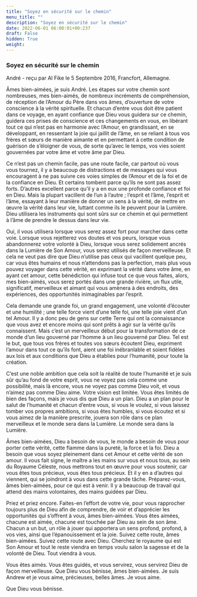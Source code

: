 ```yaml
---
title: "Soyez en sécurité sur le chemin"
menu_title: ""
description: "Soyez en sécurité sur le chemin"
date: 2022-06-01 06:00:01+00:237
draft: False
hidden: True
weight:
---
```

### Soyez en sécurité sur le chemin

André - reçu par Al Fike le 5 Septembre 2016, Francfort, Allemagne.

Âmes bien-aimées, je suis André. Les étapes sur votre chemin sont nombreuses, mes bien-aimés, de nombreux incréments de compréhension, de réception de l’Amour du Père dans vos âmes, d’ouverture de votre conscience à la vérité spirituelle. Et chacun d’entre vous doit être patient dans ce voyage, en ayant confiance que Dieu vous guidera sur ce chemin, guidera ces prises de conscience et ces changements en vous, en libérant tout ce qui n’est pas en harmonie avec l’Amour, en grandissant, en se développant, en ressentant la joie qui jaillit de l’âme, en se reliant à tous vos frères et sœurs de manière aimante et en permettant à cette condition de guérison de s’éloigner de vous, de sorte qu’avec le temps, vos vies soient gouvernées par votre âme et votre âme par Dieu.

Ce n’est pas un chemin facile, pas une route facile, car partout où vous vous tournez, il y a beaucoup de distractions et de messages qui vous encouragent à ne pas suivre ces voies simples de l’Amour et de la foi et de la confiance en Dieu. Et certains tombent parce qu’ils ne sont pas assez forts. D’autres excellent parce qu’il y a en eux une profonde confiance et foi en Dieu. Mais la plupart vacillent de l’un à l’autre ; l’esprit et l’âme, l’esprit et l’âme, essayant à leur manière de donner un sens à la vérité, de mettre en œuvre la vérité dans leur vie, luttant comme ils le peuvent pour la Lumière. Dieu utilisera les instruments qui sont sûrs sur ce chemin et qui permettent à l’âme de prendre le dessus dans leur vie.

Oui, il vous utilisera lorsque vous serez assez fort pour marcher dans cette voie. Lorsque vous rejetterez vos doutes et vos peurs, lorsque vous abandonnerez votre volonté à Dieu, lorsque vous serez solidement ancrés dans la Lumière de Son Amour, vous serez utilisés de façon merveilleuse. Et cela ne veut pas dire que Dieu n’utilise pas ceux qui vacillent quelque peu, car vous êtes humains et nous n’attendons pas la perfection, mais plus vous pouvez voyager dans cette vérité, en exprimant la vérité dans votre âme, en ayant cet amour, cette bénédiction qui infuse tout ce que vous faites, alors, mes bien-aimés, vous serez portés dans une grande rivière, un flux utile, significatif, merveilleux et aimant qui vous amènera à des endroits, des expériences, des opportunités inimaginables par l’esprit.

Cela demande une grande foi, un grand engagement, une volonté d’écouter et une humilité ; une telle force vient d’une telle foi, une telle joie vient d’un tel Amour. Il y a donc peu de gens sur cette Terre qui ont la connaissance que vous avez et encore moins qui sont prêts à agir sur la vérité qu’ils connaissent. Mais c’est un merveilleux début pour la transformation de ce monde d’un lieu gouverné par l’homme à un lieu gouverné par Dieu. Tel est le but, que tous vos frères et toutes vos sœurs écoutent Dieu, expriment l’amour dans tout ce qu’ils font, aient une foi inébranlable et soient fidèles aux lois et aux conditions que Dieu a établies pour l’humanité, pour toute la création.

C’est une noble ambition que cela soit la réalité de toute l’humanité et je suis sûr qu’au fond de votre esprit, vous ne voyez pas cela comme une possibilité, mais là encore, vous ne voyez pas comme Dieu voit, et vous n’aimez pas comme Dieu aime. Votre vision est limitée. Vous êtes limités de bien des façons, mais je vous dis que Dieu a un plan. Dieu a un plan pour le salut de l’humanité et chacun d’entre vous, si vous le voulez, si vous laissez tomber vos propres ambitions, si vous êtes humbles, si vous écoutez et si vous aimez de la manière prescrite, jouera son rôle dans ce plan merveilleux et le monde sera dans la Lumière. Le monde sera dans la Lumière.

Âmes bien-aimées, Dieu a besoin de vous, le monde a besoin de vous pour porter cette vérité, cette flamme dans la pureté, la force et la foi. Dieu a besoin que vous soyez pleinement dans cet Amour et cette vérité de son amour. Il vous fait signe, le maître a les mains sur vous et nous tous, au sein du Royaume Céleste, nous mettrons tout en œuvre pour vous soutenir, car vous êtes tous précieux, vous êtes tous précieux. Et il y en a d’autres qui viennent, qui se joindront à vous dans cette grande tâche. Préparez-vous, âmes bien-aimées, pour ce qui est à venir. Il y a beaucoup de travail qui attend des mains volontaires, des mains guidées par Dieu.

Priez et priez encore. Faites-en l’effort de votre vie, pour vous rapprocher toujours plus de Dieu afin de comprendre, de voir et d’apprécier les opportunités qui s’offrent à vous, âmes bien-aimées. Vous êtes aimées, chacune est aimée, chacune est touchée par Dieu au sein de son âme. Chacun a un but, un rôle à jouer qui apportera un sens profond, profond, à vos vies, ainsi que l’épanouissement et la joie. Suivez cette route, âmes bien-aimées. Suivez cette route avec Dieu. Cherchez le royaume qui est Son Amour et tout le reste viendra en temps voulu salon la sagesse et de la volonté de Dieu. Tout viendra à vous.

Vous êtes aimés. Vous êtes guidés, et vous servirez, vous servirez Dieu de façon merveilleuse. Que Dieu vous bénisse, âmes bien-aimées. Je suis Andrew et je vous aime, précieuses, belles âmes. Je vous aime.

Que Dieu vous bénisse.

